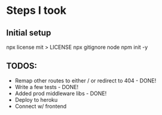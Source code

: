 # Steps I took

## Initial setup
npx license mit > LICENSE
npx gitignore node
npm init -y

## TODOS:
- Remap other routes to either / or redirect to 404 - DONE!
- Write a few tests - DONE!
- Added prod middleware libs - DONE!
- Deploy to heroku
- Connect w/ frontend
